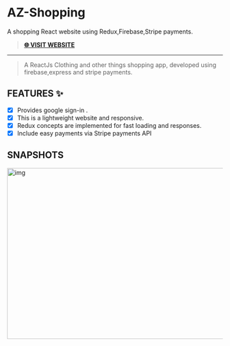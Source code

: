 # AZ-Shopping
A shopping React website using Redux,Firebase,Stripe payments.

> **[🌐 VISIT WEBSITE ](http://az-shopping.herokuapp.com/ "VISIT WEBSITE 🌐")**

---
> A ReactJs Clothing and other things shopping app, developed using firebase,express and stripe payments.

## FEATURES ✨
- [x] Provides google sign-in .
- [x] This is a lightweight website and responsive.
- [x] Redux concepts are implemented for fast loading and responses.
- [x] Include easy payments via Stripe payments API

## SNAPSHOTS
<img src="https://drive.google.com/file/d/1PLvCqa1O8aRW7G_WoK38Tud17gDCTeuk/view?usp=sharing" alt="img" width="600" height="400" />
